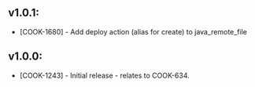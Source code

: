 ## v1.0.1:

* [COOK-1680] - Add deploy action (alias for create) to java_remote_file

## v1.0.0:

* [COOK-1243] - Initial release - relates to COOK-634.

